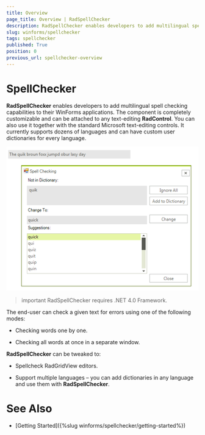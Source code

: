 ```yaml
---
title: Overview
page_title: Overview | RadSpellChecker
description: RadSpellChecker enables developers to add multilingual spell checking capabilities to their WinForms applications.
slug: winforms/spellchecker
tags: spellchecker
published: True
position: 0
previous_url: spellchecker-overview
---
```


# SpellChecker

**RadSpellChecker** enables developers to add multilingual spell checking capabilities to their WinForms applications. The component is completely customizable and can be attached to any text-editing **RadControl**. You can also use it together with the standard Microsoft text-editing controls. It currently supports dozens of languages and can have custom user dictionaries for every language.

![spellchecker-overview 001](images/spellchecker-overview001.png)

>important RadSpellChecker requires .NET 4.0 Framework.
>

The end-user can check a given text for errors using one of the following modes:

* Checking words one by one.

* Checking all words at once in a separate window.

**RadSpellChecker** can be tweaked to:

* Spellcheck RadGridView editors.
          

* Support multiple languages – you can add dictionaries in any language and use them with **RadSpellChecker**.
          
# See Also

* [Getting Started]({%slug winforms/spellchecker/getting-started%})	